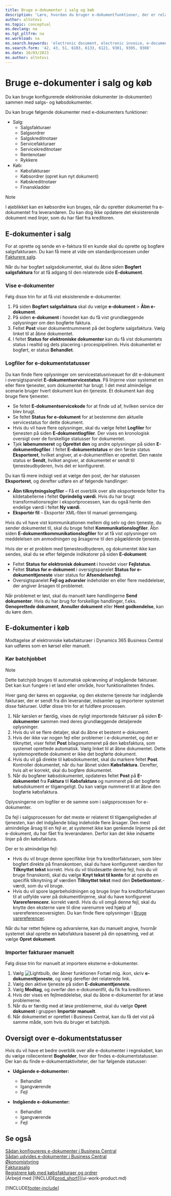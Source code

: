 ```yaml
---
title: Bruge e-dokumenter i salg og køb
description: 'Lære, hvordan du bruger e-dokumentfunktioner, der er relateret til salgs- og købsfakturaer.'
author: altotovi
ms.topic: conceptual
ms.devlang: na
ms.tgt_pltfrm: na
ms.workload: na
ms.search.keywords: 'electronic document, electronic invoice, e-document, e-invoice, sales, purchase'
ms.search.form: '42, 43, 51, 6103, 6133, 6121, 9301, 9305, 9308'
ms.date: 10/03/2023
ms.author: altotovi
---
```


# Bruge e-dokumenter i salg og køb

Du kan bruge konfigurerede elektroniske dokumenter (e-dokumenter) sammen med salgs- og købsdokumenter.

Du kan bruge følgende dokumenter med e-dokumenters funktioner:  

- Salg: 
    - Salgsfakturaer
    - Salgsordrer
    - Salgskreditnotaer
    - Servicefakturaer
    - Servicekreditnotaer
    - Rentenotaer
    - Rykkere
- Køb: 
    - Købsfakturaer
    - Købsordrer (opret kun nyt dokument)
    - Købskreditnotaer
    - Finanskladder

> [!NOTE]
> I øjeblikket kan en købsordre kun bruges, når du opretter dokumentet fra e-dokumentet fra leverandøren. Du kan dog ikke opdatere det eksisterende dokument med linjer, som du har fået fra kreditoren.  

## E-dokumenter i salg

For at oprette og sende en e-faktura til en kunde skal du oprette og bogføre salgsfakturaen. Du kan få mere at vide om standardprocessen under [Fakturere salg](sales-how-invoice-sales.md).

Når du har bogført salgsdokumentet, skal du åbne siden **Bogført salgsfaktura** for at få adgang til den relaterede side **E-dokument**.

### Vise e-dokumenter

Følg disse trin for at få vist eksisterende e-dokumenter.

1. På siden **Bogført salgsfaktura** skal du vælge **e-dokument** \> **Åbn e-dokument**.
2. På siden **e-dokument** i hovedet kan du få vist grundlæggende oplysninger om den bogførte faktura.
3. Feltet **Post** viser dokumentnummeret på det bogførte salgsfaktura. Vælg linket til at åbne dokumentet.
4. I feltet **Status for elektroniske dokumenter** kan du få vist dokumentets status i realtid og dets placering i procespipelinen. Hvis dokumentet er bogført, er status **Behandlet**.

### Logfiler for e-dokumentstatusser

Du kan finde flere oplysninger om servicestatusniveauet for dit e-dokument i oversigtspanelet **E-dokumentservicestatus**. På linjerne viser systemet en eller flere tjenester, som dokumentet har brugt. I det mest almindelige scenarie bruger hvert dokument kun én tjeneste. Et dokument kan dog bruge flere tjenester.

- Se feltet **E-dokumentservicekode** for at finde ud af, hvilken service der blev brugt.
- Se feltet **Status for e-dokument** for at bestemme den aktuelle servicestatus for dette dokument.
- Hvis du vil have flere oplysninger, skal du vælge feltet **Logfiler** for tjenesten på siden **E-dokumentlogfiler**. Der vises en kronologisk oversigt over de forskellige statusser for dokumentet.
- Tjek **løbenummeret** og **Oprettet den** og andre oplysninger på siden **E-dokumentlogfiler**. I feltet **E-dokumentstatus** er den første status **Eksporteret**, hvilket angiver, at e-dokumentfilen er oprettet. Den næste status er **Sendt**, hvilket angiver, at dokumentet er sendt til tjenesteudbyderen, hvis det er konfigureret.

Du kan få mere indsigt ved at vælge den post, der har statussen **Eksporteret**, og derefter udføre en af følgende handlinger:

- **Åbn tilknytningslogfiler** – Få et overblik over alle eksporterede felter fra kildetabellerne i feltet **Oprindelig værdi**. Hvis du har brugt transformationsregler i eksportprocessen, kan du også hente den endelige værdi i feltet **Ny værdi**.
- **Eksportér fil** – Eksportér XML-filen til manuel gennemgang.

Hvis du vil have vist kommunikationen mellem dig selv og den tjeneste, du sender dokumentet til, skal du bruge feltet **Kommunikationslogfiler**. Åbn siden **E-dokumentkommunikationslogfiler** for at få vist oplysninger om meddelelsen om anmodningen og årsagerne til den pågældende tjeneste.

Hvis der er et problem med tjenesteudbyderen, og dokumentet ikke kan sendes, skal du se efter følgende indikatorer på siden **E-dokument**:

- Feltet **Status for elektronisk dokument** i hovedet viser **Fejlstatus**.
- Feltet **Status for e-dokument** i oversigtspanelet **Status for e-dokumenttjeneste** viser status for **Afsendelsesfejl**.
- Oversigtspanelet **Fejl og advarsler** indeholder en eller flere meddelelser, der angiver årsagen til problemet.

Når problemet er løst, skal du manuelt køre handlingerne **Send dokumenter**. Hvis du har brug for forskellige handlinger, f.eks. **Genoprettede dokument**, **Annuller dokument** eller **Hent godkendelse**, kan du køre dem.

## E-dokumenter i køb

Modtagelse af elektroniske købsfakturaer i Dynamics 365 Business Central kan udføres som en kørsel eller manuelt.

### Kør batchjobbet

> [!NOTE]
> Dette batchjob bruges til automatisk opkrævning af indgående fakturaer. Det kan kun fungere i et land eller område, hvor funktionaliteten findes.

Hver gang der køres en opgavekø, og den eksterne tjeneste har indgående fakturaer, der er sendt fra din leverandør, indsamler og importerer systemet disse fakturaer. Udfør disse trin for at fuldføre processen.

1. Når kørslen er færdig, vises de nyligt importerede fakturaer på siden **E-dokumenter** sammen med deres grundlæggende detaljerede oplysninger.
2. Hvis du vil se flere detaljer, skal du åbne et bestemt e-dokument.
3. Hvis der ikke var nogen fejl eller problemer i e-dokumentet, og det er tilknyttet, viser feltet **Post** bilagsnummeret på den købsfaktura, som systemet oprettede automatisk. Vælg linket til at åbne dokumentet. Dette systemoprettede dokument er ikke det bogførte dokument.
4. Hvis du vil gå direkte til købsdokumentet, skal du markere feltet **Post**. Kontroller dokumentet, når du har åbnet siden **Købsfaktura**. Derefter, hvis alt er korrekt, skal du bogføre dokumentet.
5. Når du bogfører købsdokumentet, opdateres feltet **Post** på **E-dokumentet** fra **Faktura** til **Købsfaktura** og nummeret på det bogførte købsdokument er tilgængeligt. Du kan vælge nummeret til at åbne den bogførte købsfaktura.

Oplysningerne om logfiler er de samme som i salgsprocessen for e-dokumenter.

Da fejl i salgsprocessen for det meste er relateret til tilgængeligheden af tjenesten, kan det indgående bilag indeholde flere årsager. Den mest almindelige årsag til en fejl er, at systemet ikke kan genkende linjerne på det e-dokument, du har fået fra leverandøren. Derfor kan det ikke indsætte linjer på din købsfaktura.

Der er to almindelige fejl:

- Hvis du vil bruge denne specifikke linje fra kreditorfakturaen, som blev bogført direkte på finanskontoen, skal du have konfigureret værdien for **Tilknyttet tekst** korrekt. Hvis du vil tilsidesætte denne fejl, hvis du vil bruge finanskonti, skal du vælge **Knyt tekst til konto** for at oprette en specifik tilknytning af værdien **Tilknyttet tekst** med den **Debetkontonr.**-værdi, som du vil bruge.
- Hvis du vil spore lagerbeholdningen og bruge linjer fra kreditorfakturaen til at udfylde varer på dokumentlinjerne, skal du have konfigureret **Varereferencenr.** korrekt værdi. Hvis du vil omgå denne fejl, skal du knytte den eksterne vare til dine varenumre ved hjælp af varereferenceoversigten. Du kan finde flere oplysninger i [Bruge varereferencer](inventory-how-use-item-cross-refs.md).

Når du har rettet fejlene og advarslerne, kan du manuelt angive, hvornår systemet skal oprette en købsfaktura baseret på din opsætning, ved at vælge **Opret dokument**.

### Importer fakturaer manuelt

Følg disse trin for manuelt at importere eksterne e-dokumenter.

1. Vælg ![Lightbulb, der åbner funktionen Fortæl mig.](media/ui-search/search_small.png "Fortæl mig, hvad du vil foretage dig") ikon, skriv **e-dokumenttjeneste**, og vælg derefter det relaterede link.
2. Vælg den aktive tjeneste på siden **E-dokumenttjeneste**. 
3. Vælg **Modtag**, og overfør den e-dokumentfil, du fik fra kreditoren.
4. Hvis der vises en fejlmeddelelse, skal du åbne e-dokumentet for at løse problemerne.
5. Når du er færdig med at løse problemerne, skal du vælge **Opret dokument** i gruppen **Importér manuelt**.
6. Når dokumentet er oprettet i Business Central, kan du få det vist på samme måde, som hvis du bruger et batchjob.

## Oversigt over e-dokumentstatusser

Hvis du vil have et bedre overblik over alle e-dokumenter i regnskabet, kan du vælge rollecenteret **Bogholder**, hvor der findes e-dokumentstatusser. Der kan du finde e-dokumentaktiviteter, der har følgende statusser:

- **Udgående e-dokumenter:**

    - Behandlet
    - Igangværende
    - Fejl

- **Indgående e-dokumenter:**

    - Behandlet
    - Igangværende
    - Fejl

## Se også

[Sådan konfigureres e-dokumenter i Business Central](finance-how-setup-edocuments.md)  
[Sådan udvides e-dokumenter i Business Central](/dynamics365/business-central/dev-itpro/developer/devenv-extend-edocuments)  
[Økonomistyring](finance.md)  
[Fakturasalg](sales-how-invoice-sales.md)  
[Registrere køb med købsfakturaer og ordrer](purchasing-how-record-purchases.md)  
[Arbejd med [!INCLUDE[prod_short](includes/prod_short.md)]](ui-work-product.md)

[!INCLUDE[footer-include](includes/footer-banner.md)]
